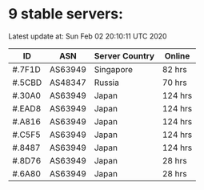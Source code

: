 # 9 stable servers:

Latest update at: Sun Feb 02 20:10:11 UTC 2020

| ID | ASN | Server Country | Online |
| -- | --- | -------------- | ------ |
| #.7F1D | AS63949 | Singapore | 82 hrs |
| #.5CBD | AS48347 | Russia | 70 hrs |
| #.30A0 | AS63949 | Japan | 124 hrs |
| #.EAD8 | AS63949 | Japan | 124 hrs |
| #.A816 | AS63949 | Japan | 124 hrs |
| #.C5F5 | AS63949 | Japan | 124 hrs |
| #.8487 | AS63949 | Japan | 124 hrs |
| #.8D76 | AS63949 | Japan | 28 hrs |
| #.6A80 | AS63949 | Japan | 28 hrs |

